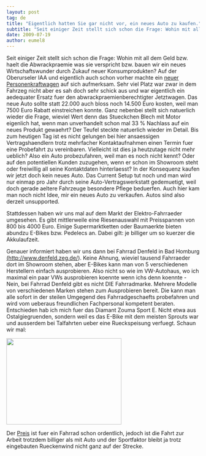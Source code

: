 ```yaml
---
layout: post
tag: de
title: "Eigentlich hatten Sie gar nicht vor, ein neues Auto zu kaufen."
subtitle: "Seit einiger Zeit stellt sich schon die Frage: Wohin mit all dem Geld bzw. haelt die Abwrackpraemie was sie verspricht bzw. bauen wir ein neues Wirtschaftswunder durch Zukauf neuer Konsumprodukten? nAuf der Oberurseler IAA und eigentlich auch schon&hellip;"
date: 2009-07-19
author: eumel8
---
```


Seit einiger Zeit stellt sich schon die Frage: Wohin mit all dem Geld bzw. haelt die Abwrackpraemie was sie verspricht bzw. bauen wir ein neues Wirtschaftswunder durch Zukauf neuer Konsumprodukten?
Auf der Oberurseler IAA und eigentlich auch schon vorher machte ein <a href="http://www.volkswagen.de/vwcms/master_public/virtualmaster/de3/modelle/scirocco.html">neuer Personenkraftwagen</a>
auf sich aufmerksam. Sehr viel Platz war zwar in dem Fahrzeg nicht aber es sah doch sehr schick aus und war eigentlich ein aedequater Ersatz fuer den abwrackpraemienberechtigter Jetztwagen. Das neue Auto sollte statt 22.000 auch bloss noch 14.500 Euro kosten, weil man 7500 Euro Rabatt einstreichen konnte. Ganz nebenbei stellt sich natuerlich wieder die Frage, wieviel Wert denn das Stueckchen Blech mit Motor eigenlich hat, wenn man unverhandelt schon mal 33 % Nachlass auf ein neues Produkt gewaehrt? Der Teufel steckte natuerlich wieder im Detail. Bis zum heutigen Tag ist es nicht gelungen bei hier ansaessigen Vertragshaendlern trotz mehrfacher Kontaktaufnahmen einen Termin fuer eine Probefahrt zu vereinbaren. Vielleicht ist dies ja heutzutage nicht mehr ueblich? Also ein Auto probezufahren, weil man es noch nicht kennt? Oder auf den potentiellen Kunden zuzugehen, wenn er schon im Showroom steht oder freiwillig all seine Kontaktdaten hinterlaesst? 
In der Konsequenz kaufen wir jetzt doch kein neues Auto. Das Current Setup tut noch und man wird nur einmap pro Jahr durch seine Auto-Vertragswerkstatt gedemuetigt, weil doch gerade aeltere Fahrzeuge besondere Pflege beduerfen. Auch hier kam man noch nicht Idee, mir ein neues Auto zu verkaufen. Autos sind also derzeit unsupported.

Stattdessen haben wir uns mal auf dem Markt der Elektro-Fahrraeder umgesehen. Es gibt mittlerweile eine Riesenauswahl mit Preisspannen von 800 bis 4000 Euro. Einige Supermarktketten oder Baumaerkte bieten abundzu E-Bikes bzw. Pedelecs an. Dabei gilt: je billiger um so kuerzer die Akkulaufzeit. 

Genauer informiert haben wir uns dann bei Fahrrad Denfeld in Bad Homburg <a href="http://www.denfeld.zeg.de/">(http://www.denfeld.zeg.de/)</a>. Keine Ahnung, wieviel tausend Fahrraeder dort im Showroom stehen, aber E-Bikes kann man von 5 verschiedenen Herstellern einfach ausprobieren. Also nicht so wie im VW-Autohaus, wo ich maximal ein paar VWs ausprobieren koennte wenn ichs denn koennte - Nein, bei Fahrrad Denfeld gibt es nicht DIE Fahrradmarke. Mehrere Modelle von verschiedenen Marken stehen zum Ausprobieren bereit. Die kann man alle sofort in der steilen Umgegend des Fahrradgeschaefts probefahren und wird vom ueberaus freundlichen Fachpersonal kompetent beraten. 
Entschieden hab ich mich fuer das Diamant Zouma Sport E. Nicht etwa aus Ostalgiegruenden, sondern weil es das E-Bike mit dem meisten Sprouts war und ausserdem bei Talfahrten ueber eine Rueckspeisung verfuegt. Schaun wir mal:

<div class="image_block"><img src="http://blog.eumelnet.de/blogs/media/blogs/blog/zoumae.jpg" alt="" title="" width="300" height="225" /></div> 

Der <a href="http://blog.eumelnet.de/blogs/media/users/eumel/DENFELD.jpg">Preis</a> ist fuer ein Fahrrad schon ordentlich, jedoch ist die Fahrt zur Arbeit trotzdem billiger als mit Auto und der Sportfaktor bleibt ja trotz eingebauten Rueckenwind nicht ganz auf der Strecke.
